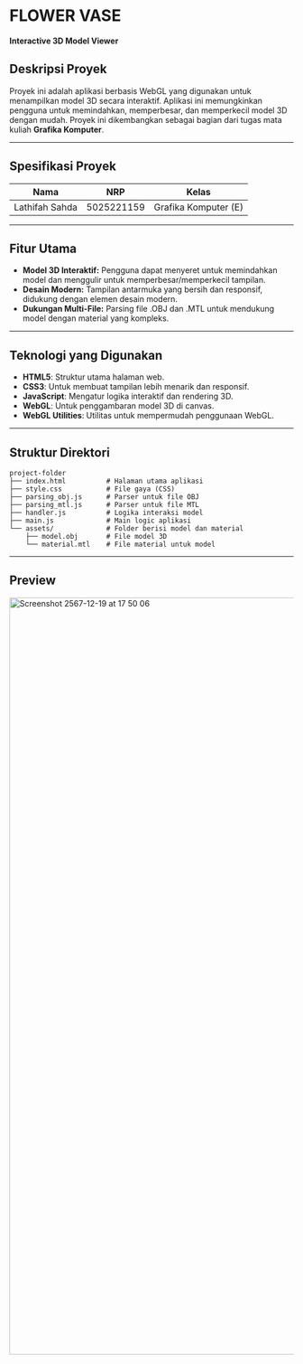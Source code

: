 # FLOWER VASE

**Interactive 3D Model Viewer**

## Deskripsi Proyek
Proyek ini adalah aplikasi berbasis WebGL yang digunakan untuk menampilkan model 3D  secara interaktif. Aplikasi ini memungkinkan pengguna untuk memindahkan, memperbesar, dan memperkecil model 3D dengan mudah. Proyek ini dikembangkan sebagai bagian dari tugas mata kuliah **Grafika Komputer**.

---

## Spesifikasi Proyek

| **Nama**          | **NRP**      | **Kelas**              |
|-------------------|--------------|------------------------|
| Lathifah Sahda    | 5025221159   | Grafika Komputer (E)   |

---

## Fitur Utama
- **Model 3D Interaktif:** Pengguna dapat menyeret untuk memindahkan model dan menggulir untuk memperbesar/memperkecil tampilan.
- **Desain Modern:** Tampilan antarmuka yang bersih dan responsif, didukung dengan elemen desain modern.
- **Dukungan Multi-File:** Parsing file .OBJ dan .MTL untuk mendukung model dengan material yang kompleks.

---

## Teknologi yang Digunakan
- **HTML5**: Struktur utama halaman web.
- **CSS3**: Untuk membuat tampilan lebih menarik dan responsif.
- **JavaScript**: Mengatur logika interaktif dan rendering 3D.
- **WebGL**: Untuk penggambaran model 3D di canvas.
- **WebGL Utilities**: Utilitas untuk mempermudah penggunaan WebGL.

---

## Struktur Direktori
```
project-folder
├── index.html          # Halaman utama aplikasi
├── style.css           # File gaya (CSS)
├── parsing_obj.js      # Parser untuk file OBJ
├── parsing_mtl.js      # Parser untuk file MTL
├── handler.js          # Logika interaksi model
├── main.js             # Main logic aplikasi
└── assets/             # Folder berisi model dan material
    ├── model.obj       # File model 3D
    └── material.mtl    # File material untuk model
```

---

## Preview

<img width="1340" alt="Screenshot 2567-12-19 at 17 50 06" src="https://github.com/user-attachments/assets/57c513bf-5d3b-40ac-a438-563a8169dad3" />

